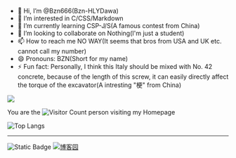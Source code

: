 - 👋 Hi, I’m @Bzn666(Bzn-HLYDawa)
- 👀 I’m interested in C/CSS/Markdown
- 🌱 I’m currently learning CSP-J/S(A famous contest from China)
- 💞️ I’m looking to collaborate on Nothing(I'm just a student)
- 📫 How to reach me NO WAY(It seems that bros from USA and UK etc. cannot call my number)
- 😄 Pronouns: BZN(Short for my name)
- ⚡ Fun fact: Personally, I think this Italy should be mixed with No. 42 concrete, because of the length of this screw, it can easily directly affect the torque of the excavator(A intresting "梗" from China)

![](https://github-readme-stats.vercel.app/api?username=BZN666&show_icons=true&theme=transparent)

You are the
![Visitor Count](https://profile-counter.glitch.me/bzn666/count.svg)
person visiting my Homepage

![Top Langs](https://github-readme-stats.vercel.app/api/top-langs/?username=bzn666&layout=compact&theme=tokyonight)


------------


![Static Badge](https://img.shields.io/badge/Luogu-%E8%8D%92%E6%B3%B7%E4%B8%80%E6%96%97-orange.svg)
[![博客园](https://img.shields.io/badge/cn.blog--orange.svg)](https://img.shields.io/badge/cnblog-%E9%BB%91%E5%AE%A2bzn%E9%85%B1-orange)






<!---
Bzn666/Bzn666 is a ✨ special ✨ repository because its `README.md` (this file) appears on your GitHub profile.
You can click the Preview link to take a look at your changes.
--->
